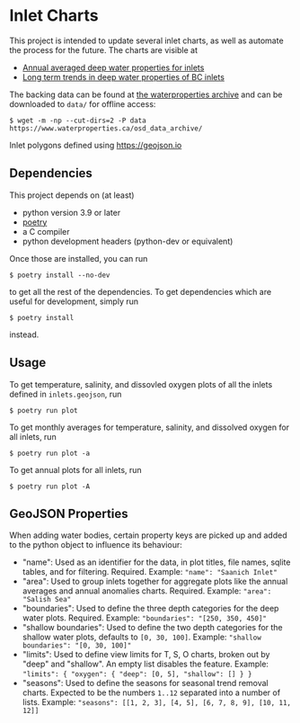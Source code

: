 # Inlet Charts

This project is intended to update several inlet charts, as well as automate the process for the future.
The charts are visible at

- [Annual averaged deep water properties for inlets](https://www.pac.dfo-mpo.gc.ca/science/oceans/bc-inlets-mer-de-bras-cb/water-prop-eau-eng.html)
- [Long term trends in deep water properties of BC inlets](https://www.pac.dfo-mpo.gc.ca/science/oceans/bc-inlets-mer-de-bras-cb/index-eng.html)

The backing data can be found at [the waterproperties archive](https://www.waterproperties.ca/osd_data_archive/netCDF_Data/) and can be downloaded to `data/` for offline access:

    $ wget -m -np --cut-dirs=2 -P data https://www.waterproperties.ca/osd_data_archive/

Inlet polygons defined using https://geojson.io

## Dependencies

This project depends on (at least)

- python version 3.9 or later
- [poetry](https://python-poetry.org)
- a C compiler
- python development headers (python-dev or equivalent)

Once those are installed, you can run

    $ poetry install --no-dev

to get all the rest of the dependencies. To get dependencies which are useful for development, simply run

    $ poetry install

instead.

## Usage

To get temperature, salinity, and dissovled oxygen plots of all the inlets defined in `inlets.geojson`, run

    $ poetry run plot

To get monthly averages for temperature, salinity, and dissolved oxygen for all inlets, run

    $ poetry run plot -a

To get annual plots for all inlets, run

    $ poetry run plot -A

## GeoJSON Properties

When adding water bodies, certain property keys are picked up and added to the python object to influence its behaviour:

- "name": Used as an identifier for the data, in plot titles, file names, sqlite tables, and for filtering. Required.
    Example: `"name": "Saanich Inlet"`
- "area": Used to group inlets together for aggregate plots like the annual averages and annual anomalies charts. Required.
    Example: `"area": "Salish Sea"`
- "boundaries": Used to define the three depth categories for the deep water plots. Required.
    Example: `"boundaries": "[250, 350, 450]"`
- "shallow boundaries": Used to define the two depth categories for the shallow water plots, defaults to `[0, 30, 100]`.
    Example: `"shallow boundaries": "[0, 30, 100]"`
- "limits": Used to define view limits for T, S, O charts, broken out by "deep" and "shallow". An empty list disables the feature.
    Example: `"limits": { "oxygen": { "deep": [0, 5], "shallow": [] } }`
- "seasons": Used to define the seasons for seasonal trend removal charts. Expected to be the numbers `1..12` separated into a number of lists.
    Example: `"seasons": [[1, 2, 3], [4, 5], [6, 7, 8, 9], [10, 11, 12]]`
